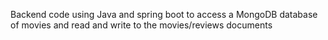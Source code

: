 Backend code using Java and spring boot to access a MongoDB database of movies and read and write to the movies/reviews documents
